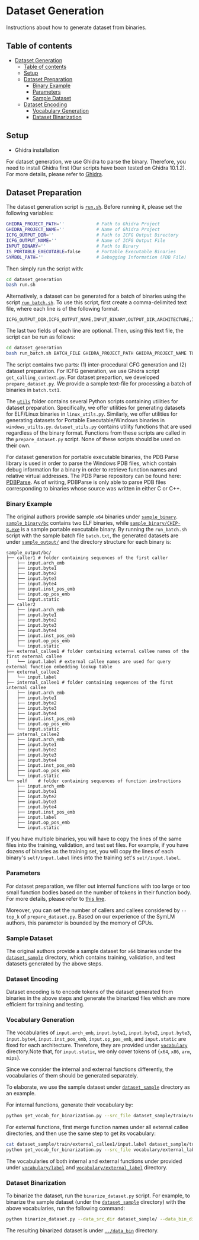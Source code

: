 # Dataset Generation

Instructions about how to generate dataset from binaries.

## Table of contents

- [Dataset Generation](#dataset-generation)
  - [Table of contents](#table-of-contents)
  - [Setup](#setup)
  - [Dataset Preparation](#dataset-preparation)
    - [Binary Example](#binary-example)
    - [Parameters](#parameters)
    - [Sample Dataset](#sample-dataset)
  - [Dataset Encoding](#dataset-encoding)
    - [Vocabulary Generation](#vocabulary-generation)
    - [Dataset Binarization](#dataset-binarization)

## Setup

* Ghidra installation

For dataset generation, we use Ghidra to parse the binary. Therefore, you need to install Ghidra first (Our scripts have been tested on Ghidra 10.1.2). For more details, please refer to [Ghidra](https://ghidra-sre.org/).

## Dataset Preparation

The dataset generation script is [`run.sh`](run.sh). Before running it, please set the following variables:

```bash executable
GHIDRA_PROJECT_PATH=''            # Path to Ghidra Project
GHIDRA_PROJECT_NAME=''            # Name of Ghidra Project
ICFG_OUTPUT_DIR=''                # Path to ICFG Output Directory
ICFG_OUTPUT_NAME=''               # Name of ICFG Output File
INPUT_BINARY=''                   # Path to Binary
IS_PORTABLE_EXECUTABLE=false      # Portable Executable Binaries
SYMBOL_PATH=''                    # Debugging Information (PDB File)
```

Then simply run the script with:

```bash
cd dataset_generation
bash run.sh
```

Alternatively, a dataset can be generated for a batch of binaries using the script [`run_batch.sh`](run_batch.sh). To use this script, first
create a comma-delimited text file, where each line is of the following format.

```plaintext
ICFG_OUTPUT_DIR,ICFG_OUTPUT_NAME,INPUT_BINARY,OUTPUT_DIR,ARCHITECTURE,IS_PORTABLE_EXECUTABLE,SYMBOL_PATH
```

The last two fields of each line are optional. Then, using this text file, the script can be run as follows:

```bash
cd dataset_generation
bash run_batch.sh BATCH_FILE GHIDRA_PROJECT_PATH GHIDRA_PROJECT_NAME TOPK
```

The script contains two parts: (1) inter-procedural CFG generation and (2) dataset preparation. For ICFG generation, we use Ghidra script `get_calling_context.py`. For dataset prepartion, we developed `prepare_dataset.py`. We provide a sample text-file for processing a batch of binaries in `batch.txt1`.

The [`utils`](utils) folder contains several Python scripts containing utilities for dataset preparation. Specifically, we offer utilities for generating datasets for ELF/Linux binaries in `linux_utils.py`. Similarly, we offer utilities for generating datasets for Portable Executable/Windows binaries in `windows_utilts.py`. `dataset_utils.py` contains utility functions that are used regardless of the binary format. Functions from these scripts are called in the `prepare_dataset.py` script. None of these scripts should be used on their own.

For dataset generation for portable executable binaries, the PDB Parse library is used in order to parse the Windows PDB files, which contain debug information for a binary in order to retrieve function names and relative virtual addresses. The PDB Parse repository can be found here: [PDBParse](https://github.com/moyix/pdbparse). As of writing, PDBParse is only able to parse PDB files corresponding to binaries whose source was written in either C or C++.

### Binary Example

The original authors provide sample `x64` binaries under [`sample_binary`](sample_binary). [`sample_binary/bc`](sample_binary/bc) contains two ELF binaries, while [`sample_binary/CHIP-8.exe`](sample_binary/CHIP-8.exe) is a sample portable executable binary. By running the `run_batch.sh` script with the sample batch file `batch.txt`, the generated datasets are under [`sample_output/`](sample_output/) and the directory structure for each binary is:

```plaintext
sample_output/bc/
├── caller1 # folder containing sequences of the first caller
│   ├── input.arch_emb
│   ├── input.byte1
│   ├── input.byte2
│   ├── input.byte3
│   ├── input.byte4
│   ├── input.inst_pos_emb
│   ├── input.op_pos_emb
│   └── input.static
├── caller2 
│   ├── input.arch_emb
│   ├── input.byte1
│   ├── input.byte2
│   ├── input.byte3
│   ├── input.byte4
│   ├── input.inst_pos_emb
│   ├── input.op_pos_emb
│   └── input.static
├── external_callee1 # folder containing external callee names of the first external callee
│   └── input.label # external callee names are used for query external function embedding lookup table
├── external_callee2
│   └── input.label
├── internal_callee1 # folder containing sequences of the first internal callee
│   ├── input.arch_emb
│   ├── input.byte1
│   ├── input.byte2
│   ├── input.byte3
│   ├── input.byte4
│   ├── input.inst_pos_emb
│   ├── input.op_pos_emb
│   └── input.static
├── internal_callee2
│   ├── input.arch_emb
│   ├── input.byte1
│   ├── input.byte2
│   ├── input.byte3
│   ├── input.byte4
│   ├── input.inst_pos_emb
│   ├── input.op_pos_emb
│   └── input.static
└── self    # folder containing sequences of function instructions
    ├── input.arch_emb
    ├── input.byte1
    ├── input.byte2
    ├── input.byte3
    ├── input.byte4
    ├── input.inst_pos_emb
    ├── input.label
    ├── input.op_pos_emb
    └── input.static
```

If you have multiple binaries, you will have to copy the lines of the same files into the training, validation, and test set files. For example, if you have dozens of binaries as the training set, you will copy the lines of each binary's `self/input.label` lines into the training set's `self/input.label`.

### Parameters

For dataset preparation, we filter out internal functions with too large or too small function bodies based on the number of tokens in their function body. For more details, please refer to [this line](https://github.com/pschap/SymLM/blob/cef82e690960871169c4028762e84b3b1e7f02b8/dataset_generation/utils/linux_utils.py#L194).

Moreover, you can set the number of callers and callees considered by `--top_k` of `prepare_dataset.py`. Based on our experience of the SymLM authors, this parameter is bounded by the memory of GPUs. 

### Sample Dataset

The original authors provide a sample dataset for `x64` binaries under the [`dataset_sample`](dataset_sample) directory, which contains training, validation, and test datasets generated by the above steps.

### Dataset Encoding

Dataset encoding is to encode tokens of the dataset generated from binaries in the above steps and generate the binarized files which are more efficient for training and testing.

### Vocabulary Generation

The vocabularies of `input.arch_emb`, `input.byte1`, `input.byte2`, `input.byte3`, `input.byte4`, `input.inst_pos_emb`, `input.op_pos_emb`, and `input.static` are fixed for each architecture. Therefore, they are provided under [`vocabulary`](vocabulary) directory.Note that, for `input.static`, we only cover tokens of {`x64`, `x86`, `arm`, `mips`}.

Since we consider the internal and external functions differently, the vocabularies of them should be generated separately.

To elaborate, we use the sample dataset under [`dataset_sample`](dataset_sample) directory as an example.

For internal functions, generate their vocabulary by:

```bash
python get_vocab_for_binarization.py --src_file dataset_sample/train/self/input.label --output_dir vocabulary/label/
```

For external functions, first merge function names under all external callee directories, and then use the same step to get its vocabulary:

```bash
cat dataset_sample/train/external_callee1/input.label dataset_sample/train/external_callee2/input.label >> vocabulary/external_label/src_file.label
python get_vocab_for_binarization.py --src_file vocabulary/external_label/src_file.label --output_dir vocabulary/external_label/
```

The vocabularies of both internal and external functions under provided under [`vocabulary/label`](vocabulary/label) and [`vocabulary/external_label`](vocabulary/external_label) directory.

### Dataset Binarization

To binarize the dataset, run the `binarize_dataset.py` script. For example, to binarize the sample dataset (under the [`dataset_sample`](dataset_sample) directory) with the above vocabularies, run the following command:

```bash
python binarize_dataset.py --data_src_dir dataset_sample/ --data_bin_dir ../data_bin/ --top_k 2
```

The resulting binarized dataset is under [`../data_bin`](../data_bin) directory.

